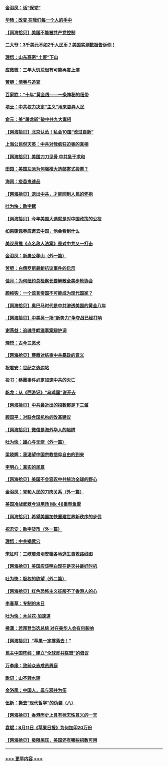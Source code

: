 #### [金浴凤：话“保党”](../pages/nsc993/n12361867.md?t=08280251) 
#### [华旸：改变 在我们每一个人的手中](../pages/nsc993/n12361774.md?t=08280251) 
#### [【网海拾贝】美国不能被共产党控制](../pages/nsc993/n12360271.md?t=08280251) 
#### [二大爷：3千美元不如2千人民币？美国实测数据告诉你！](../pages/nsc993/n12358563.md?t=08280251) 
#### [理悟：山东高密“土匪”下山](../pages/nsc993/n12358535.md?t=08280251) 
#### [应微微：三年大饥荒很有可能再度上演](../pages/nsc993/n12358523.md?t=08280251) 
#### [苦胆：清零与追查](../pages/nsc993/n12358501.md?t=08280251) 
#### [百家姓：“十年”黄金线——一条神秘的纽带](../pages/nsc993/n12358319.md?t=08280251) 
#### [项云：中共权力决定“主义”用来耍弄人民](../pages/nsc993/n12358172.md?t=08280251) 
#### [俞元：美“屠龙斩”破中共九大毒招](../pages/nsc993/n12357822.md?t=08280251) 
#### [【网海拾贝】北京认怂！私会10国“改过自新”](../pages/nsc993/n12357784.md?t=08280251) 
#### [上海公民倪天英：中共对我疯狂迫害的真相](../pages/nsc993/n12356341.md?t=08280251) 
#### [【网海拾贝】美国刀刀见骨 中共急于求和](../pages/nsc993/n12355511.md?t=08280251) 
#### [田园：美国左派为何强推大选邮寄式投票？](../pages/nsc993/n12352963.md?t=08280251) 
#### [海网：疫苗鬼速品](../pages/nsc993/n12354438.md?t=08280251) 
#### [【网海拾贝】退出中共，才能回到人民的怀抱](../pages/nsc993/n12352634.md?t=08280251) 
#### [吐为快：数字赋](../pages/nsc993/n12352317.md?t=08280251) 
#### [【网海拾贝】今年美国大选就是对中国政策的公投](../pages/nsc993/n12350973.md?t=08280251) 
#### [如果蓬佩奥应邀去中国，他会看到什么](../pages/nsc993/n12350945.md?t=08280251) 
#### [美议员推《点名敌人法案》是对中共又一打击](../pages/nsc993/n12350765.md?t=08280251) 
#### [金浴凤：新愚公移山（外一篇）](../pages/nsc993/n12350253.md?t=08280251) 
#### [苦胆：白俄罗斯最新抗议事件的启示](../pages/nsc993/n12349989.md?t=08280251) 
#### [佳月：为何纽约总检察长要解散全美步枪协会](../pages/nsc993/n12349939.md?t=08280251) 
#### [颜纯钩：一个谎言帝国不可能成为现代国家？](../pages/nsc993/n12349898.md?t=08280251) 
#### [【网海拾贝】奥巴马时代是中共渗透美国的黄金八年](../pages/nsc993/n12349284.md?t=08280251) 
#### [【网海拾贝】中美另一场“新势力”争夺战已经打响](../pages/nsc993/n12346998.md?t=08280251) 
#### [谢燕益：追魂寻衅滋事案辩护词](../pages/nsc993/n12346892.md?t=08280251) 
#### [理悟：古今三恶犬](../pages/nsc993/n12345190.md?t=08280251) 
#### [【网海拾贝】蔡霞对结束中共暴政的意义](../pages/nsc993/n12344263.md?t=08280251) 
#### [祝君安：世纪之选边站](../pages/nsc993/n12342382.md?t=08280251) 
#### [投书：蔡霞事件必定加速中共的灭亡](../pages/nsc993/n12341881.md?t=08280251) 
#### [乾龙：从《西游记》“乌鸡国”说开去](../pages/nsc993/n12341690.md?t=08280251) 
#### [【网海拾贝】中共最近出的招数都是下三滥](../pages/nsc993/n12341593.md?t=08280251) 
#### [顾国平：对联合国机构的改革建议](../pages/nsc993/n12339928.md?t=08280251) 
#### [【网海拾贝】微信是海外华人的陷阱](../pages/nsc993/n12338868.md?t=08280251) 
#### [吐为快：雄心与无奈（外一篇）](../pages/nsc993/n12338132.md?t=08280251) 
#### [梁晓辉：我渴望中国宗教信仰自由的到来](../pages/nsc993/n12336657.md?t=08280251) 
#### [李明心：真实的民意](../pages/nsc993/n12336089.md?t=08280251) 
#### [【网海拾贝】美国不会容忍中共统治全球的野心](../pages/nsc993/n12336063.md?t=08280251) 
#### [金浴凤：党和人民的刀肉关系（外一篇）](../pages/nsc993/n12335834.md?t=08280251) 
#### [美国冷战武器今派用场 Mk 48重型鱼雷](../pages/nsc993/n12335354.md?t=08280251) 
#### [【网海拾贝】希望美国加快重建世界新秩序的步伐](../pages/nsc993/n12334224.md?t=08280251) 
#### [祝君安：数字货币（外一篇）](../pages/nsc993/n12334186.md?t=08280251) 
#### [理悟：中共祸武穴](../pages/nsc993/n12333962.md?t=08280251) 
#### [宋征时：三峡若溃坝安徽各地逃生自救路线图](../pages/nsc993/n12332450.md?t=08280251) 
#### [【网海拾贝】美国应该明白现在是灭共最好时机](../pages/nsc993/n12332313.md?t=08280251) 
#### [吐为快：极权的欲望（外二篇）](../pages/nsc993/n12332089.md?t=08280251) 
#### [【网海拾贝】红色恐怖主义征服不了香港人的心](../pages/nsc993/n12329296.md?t=08280251) 
#### [李春草：专制的末日](../pages/nsc993/n12329079.md?t=08280251) 
#### [吐为快：木兰花‧加速道](../pages/nsc993/n12327366.md?t=08280251) 
#### [拂潇：若拜登当选总统 对在美华人会有何影响](../pages/nsc993/n12295996.md?t=08280251) 
#### [【网海拾贝】“苹果一定撑落去！”](../pages/nsc993/n12326784.md?t=08280251) 
#### [民主中国阵线：建立“全球反共联盟”的倡议](../pages/nsc993/n12324177.md?t=08280251) 
#### [万李缘：致前众志成员周庭](../pages/nsc993/n12324635.md?t=08280251) 
#### [歌词：山不转水转](../pages/nsc993/n12324599.md?t=08280251) 
#### [金浴凤：中国人，毋与邪共为伍](../pages/nsc993/n12324257.md?t=08280251) 
#### [伍新：撕去“现代哲学”的伪装（八）](../pages/nsc993/n12324188.md?t=08280251) 
#### [【网海拾贝】香港历史上具有标志性意义的一天](../pages/nsc993/n12324021.md?t=08280251) 
#### [袁斌：8月11日《苹果日报》为何加印20万份](../pages/nsc993/n12323955.md?t=08280251) 
#### [【网海拾贝】极限施压，美国还有哪些招数可用](../pages/nsc993/n12322512.md?t=08280251) 

----
#### [ >>> 更早内容 <<< ](../indexes/nsc993-earlier.md)
